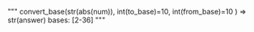 """
convert_base(str(abs(num)),
             int(to_base)=10,
             int(from_base)=10
             ) => str(answer)
bases: [2-36]
"""
